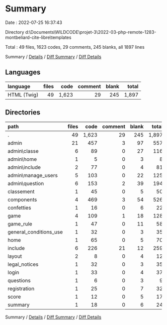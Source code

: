 # Summary

Date : 2022-07-25 16:37:43

Directory d:\\Documents\\WILDCODE\\projet-3\\2022-03-php-remote-1283-montbeliard-cite-libre\\templates

Total : 49 files,  1623 codes, 29 comments, 245 blanks, all 1897 lines

Summary / [Details](details.md) / [Diff Summary](diff.md) / [Diff Details](diff-details.md)

## Languages
| language | files | code | comment | blank | total |
| :--- | ---: | ---: | ---: | ---: | ---: |
| HTML (Twig) | 49 | 1,623 | 29 | 245 | 1,897 |

## Directories
| path | files | code | comment | blank | total |
| :--- | ---: | ---: | ---: | ---: | ---: |
| . | 49 | 1,623 | 29 | 245 | 1,897 |
| admin | 21 | 457 | 3 | 97 | 557 |
| admin\\classe | 6 | 89 | 0 | 27 | 116 |
| admin\\home | 1 | 5 | 0 | 3 | 8 |
| admin\\include | 2 | 77 | 0 | 4 | 81 |
| admin\\manage_users | 5 | 103 | 0 | 22 | 125 |
| admin\\question | 6 | 153 | 2 | 39 | 194 |
| classement | 1 | 45 | 0 | 5 | 50 |
| components | 4 | 469 | 3 | 54 | 526 |
| confetties | 1 | 16 | 0 | 6 | 22 |
| game | 4 | 109 | 1 | 18 | 128 |
| game_rule | 1 | 47 | 0 | 11 | 58 |
| general_conditions_use | 1 | 32 | 0 | 3 | 35 |
| home | 1 | 65 | 0 | 5 | 70 |
| include | 6 | 226 | 21 | 12 | 259 |
| layout | 2 | 8 | 0 | 4 | 12 |
| legal_notices | 1 | 32 | 0 | 3 | 35 |
| login | 1 | 33 | 0 | 4 | 37 |
| questions | 1 | 6 | 0 | 3 | 9 |
| registration | 1 | 25 | 0 | 7 | 32 |
| score | 1 | 12 | 0 | 5 | 17 |
| summary | 1 | 18 | 0 | 6 | 24 |

Summary / [Details](details.md) / [Diff Summary](diff.md) / [Diff Details](diff-details.md)